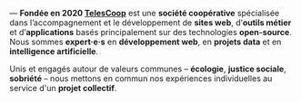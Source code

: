 — **Fondée en 2020 [TelesCoop](https://www.telescoop.fr)** est une **société coopérative** spécialisée dans l’accompagnement et le développement de **sites web**, d’**outils métier** et d’**applications** basés principalement sur des technologies **open-source**. Nous sommes **expert·e·s** en **développement web**, en **projets data** et en **intelligence artificielle**.

Unis et engagés autour de valeurs communes – **écologie**, **justice sociale**, **sobriété** – nous mettons en commun nos expériences individuelles au service d'un **projet collectif**.
